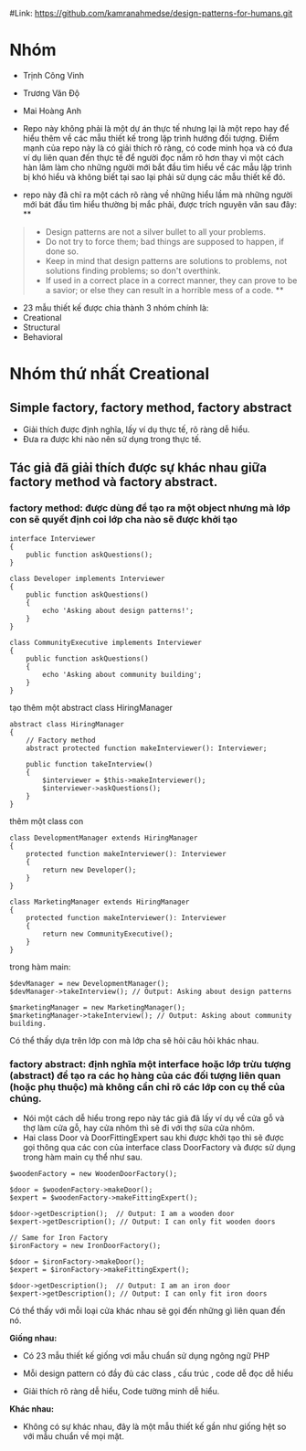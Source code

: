 #Link: https://github.com/kamranahmedse/design-patterns-for-humans.git

# Nhóm

- Trịnh Công Vinh
- Trương Văn Độ
- Mai Hoàng Anh

- Repo này không phải là một dự án thực tế nhưng lại là một repo hay để hiểu thêm về các mẫu thiết kế trong lập trình hướng đối tượng. Điểm mạnh của repo này là có giải thích rõ ràng, có code minh họa và có đưa ví dụ liên quan đến thực tế để người đọc nắm rõ hơn thay vì một cách hàn lâm làm cho những người mới bắt đầu tìm hiểu về các mẫu lập trình bị khó hiểu và không biết tại sao lại phải sử dụng các mẫu thiết kế đó.
- repo này đã chỉ ra một cách rõ ràng về những hiểu lầm mà những người mới bát đầu tìm hiểu thường bị mắc phải, được trích nguyên văn sau đây:
** 
>  - Design patterns are not a silver bullet to all your problems.
>  - Do not try to force them; bad things are supposed to happen, if done so.
>  - Keep in mind that design patterns are solutions to problems, not solutions finding problems; so don't overthink.
>  - If used in a correct place in a correct manner, they can prove to be a savior; or else they can result in a horrible mess of a code.
**
- 23 mẫu thiết kế được chia thành 3 nhóm chính là:
- Creational
- Structural
- Behavioral

# Nhóm thứ nhất Creational
## Simple factory, factory method, factory abstract
- Giải thích được định nghĩa, lấy ví dụ thực tế, rõ ràng dễ hiểu.
- Đưa ra được khi nào nên sử dụng trong thực tế.

## Tác giả đã giải thích được sự khác nhau giữa factory method và factory abstract.
### factory method: được dùng để tạo ra một object nhưng mà lớp con sẽ quyết định coi lớp cha nào sẽ được khởi tạo
```
interface Interviewer
{
    public function askQuestions();
}

class Developer implements Interviewer
{
    public function askQuestions()
    {
        echo 'Asking about design patterns!';
    }
}

class CommunityExecutive implements Interviewer
{
    public function askQuestions()
    {
        echo 'Asking about community building';
    }
}
```
tạo thêm một abstract class HiringManager
```
abstract class HiringManager
{
    // Factory method
    abstract protected function makeInterviewer(): Interviewer;

    public function takeInterview()
    {
        $interviewer = $this->makeInterviewer();
        $interviewer->askQuestions();
    }
}
```
thêm một class con
```
class DevelopmentManager extends HiringManager
{
    protected function makeInterviewer(): Interviewer
    {
        return new Developer();
    }
}

class MarketingManager extends HiringManager
{
    protected function makeInterviewer(): Interviewer
    {
        return new CommunityExecutive();
    }
}
```
trong hàm main:
```
$devManager = new DevelopmentManager();
$devManager->takeInterview(); // Output: Asking about design patterns

$marketingManager = new MarketingManager();
$marketingManager->takeInterview(); // Output: Asking about community building.
```
Có thể thấy dựa trên lớp con mà lớp cha sẽ hỏi câu hỏi khác nhau.

### factory abstract: định nghĩa một interface hoặc lớp trừu tượng (abstract) để tạo ra các họ hàng của các đối tượng liên quan (hoặc phụ thuộc) mà không cần chỉ rõ các lớp con cụ thể của chúng.
- Nói một cách dễ hiểu trong repo này tác giả đã lấy ví dụ về cửa gỗ và thợ làm cửa gỗ, hay cửa nhôm thì sẽ đi với thợ sửa cửa nhôm.
- Hai class Door và DoorFittingExpert sau khi được khởi tạo thì sẽ được gọi thông qua các con của interface class DoorFactory và được sử dụng trong hàm main cụ thể như sau.
```
$woodenFactory = new WoodenDoorFactory();

$door = $woodenFactory->makeDoor();
$expert = $woodenFactory->makeFittingExpert();

$door->getDescription();  // Output: I am a wooden door
$expert->getDescription(); // Output: I can only fit wooden doors

// Same for Iron Factory
$ironFactory = new IronDoorFactory();

$door = $ironFactory->makeDoor();
$expert = $ironFactory->makeFittingExpert();

$door->getDescription();  // Output: I am an iron door
$expert->getDescription(); // Output: I can only fit iron doors
```
Có thể thấy với mỗi loại cửa khác nhau sẽ gọi đến những gì liên quan đến nó.


**Giống nhau:**

- Có 23 mẫu thiết kế giống vơi mẫu chuẩn sử dụng ngông ngữ PHP

- Mỗi design pattern có đầy đủ các class , cấu trúc , code dễ đọc dễ hiểu

- Giải thích rõ ràng dễ hiểu, Code tường minh dễ hiểu.

**Khác nhau:**

- Không có sự khác nhau, đây là một mẫu thiết kế gần như giống hệt so với mẫu chuẩn về mọi mặt.
